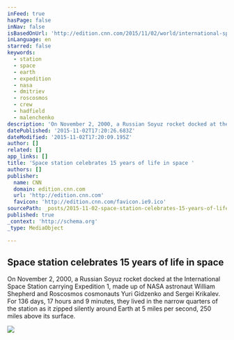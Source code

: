 ```yaml
---
inFeed: true
hasPage: false
inNav: false
isBasedOnUrl: 'http://edition.cnn.com/2015/11/02/world/international-space-station-15-years-iss/index.html'
inLanguage: en
starred: false
keywords:
  - station
  - space
  - earth
  - expedition
  - nasa
  - dmitriev
  - roscosmos
  - crew
  - hadfield
  - malenchenko
description: 'On November 2, 2000, a Russian Soyuz rocket docked at the International Space Station carrying Expedition 1, made up of NASA astronaut William Shepherd and Roscosmos cosmonauts Yuri Gidzenko and Sergei Krikalev. For 136 days, 17 hours and 9 minutes, they lived in the narrow quarters of the station as it zipped silently around Earth at 5 miles per second, 250 miles above its surface.'
datePublished: '2015-11-02T17:20:26.683Z'
dateModified: '2015-11-02T17:20:09.195Z'
author: []
related: []
app_links: []
title: 'Space station celebrates 15 years of life in space '
authors: []
publisher:
  name: CNN
  domain: edition.cnn.com
  url: 'http://edition.cnn.com'
  favicon: 'http://edition.cnn.com/favicon.ie9.ico'
sourcePath: _posts/2015-11-02-space-station-celebrates-15-years-of-life-in-space.md
published: true
_context: 'http://schema.org'
_type: MediaObject

---
```

<article style=""><h1>Space station celebrates 15 years of life in space</h1><p>On November 2, 2000, a Russian Soyuz rocket docked at the International Space Station carrying Expedition 1, made up of NASA astronaut William Shepherd and Roscosmos cosmonauts Yuri Gidzenko and Sergei Krikalev. For 136 days, 17 hours and 9 minutes, they lived in the narrow quarters of the station as it zipped silently around Earth at 5 miles per second, 250 miles above its surface.</p><img src="http://i2.cdn.turner.com/cnnnext/dam/assets/130219113441-space-station-horizontal-large-gallery.jpg" /></article>
